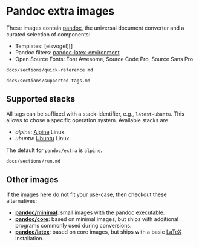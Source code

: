 Pandoc extra images
==================================================================

These images contain [pandoc][], the universal document converter
and a curated selection of components:

* Templates: [eisvogel][]
* Pandoc filters: [pandoc-latex-environment][]
* Open Source Fonts: Font Awesome, Source Code Pro, Source Sans Pro


[eivogel]: https://github.com/Wandmalfarbe/pandoc-latex-template
[pandoc-latex-environment]: https://github.com/chdemko/pandoc-latex-environment

[pandoc]: https://pandoc.org/
[LaTeX]: https://latex-project.org/
[TeX Live]: https://www.tug.org/texlive/

``` include
docs/sections/quick-reference.md
```

``` include
docs/sections/supported-tags.md
```

Supported stacks <a name="supported-stacks"></a>
------------------------------------------------------------------

All tags can be suffixed with a stack-identifier, e.g.,
`latest-ubuntu`. This allows to chose a specific operation system.
Available stacks are

- *alpine*: [Alpine] Linux.
- *ubuntu*: [Ubuntu] Linux.

The default for `pandoc/extra` is `alpine`.

[Alpine]: https://alpinelinux.org/
[Ubuntu]: https://ubuntu.org/


``` include
docs/sections/run.md
```

Other images
------------------------------------------------------------------

If the images here do not fit your use-case, then checkout these
alternatives:

-   [**pandoc/minimal**][]: small images with the pandoc executable.
-   [**pandoc/core**][]: based on minimal images, but ships with
    additional programs commonly used during conversions.
-   [**pandoc/latex**][]: based on core images, but ships with a basic
    [LaTeX] installation.

[**pandoc/minimal**]: https://hub.docker.com/r/pandoc/minimal
[**pandoc/core**]: https://hub.docker.com/r/pandoc/core
[**pandoc/latex**]: https://hub.docker.com/r/pandoc/latex
